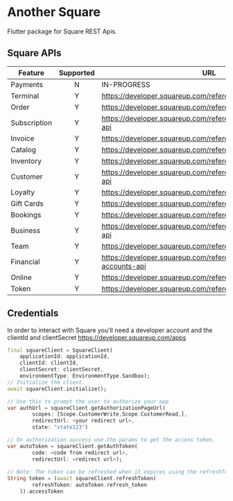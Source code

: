 # Another Square
Flutter package for Square REST Apis. 

## Square APIs

| Feature | Supported   | URL  |
|---|:---:|---|
| Payments  | N  | IN-PROGRESS  |
| Terminal  | Y  |https://developer.squareup.com/reference/square/terminal-api  |
| Order  | Y  | https://developer.squareup.com/reference/square/orders-api  |
| Subscription  | Y  | https://developer.squareup.com/reference/square/subscriptions-api  |
| Invoice  | Y  | https://developer.squareup.com/reference/square/invoices-api  |
| Catalog  | Y  | https://developer.squareup.com/reference/square/catalog-api  |
| Inventory  | Y  | https://developer.squareup.com/reference/square/inventory-api  |
| Customer  | Y  | https://developer.squareup.com/reference/square/customers-api  |
| Loyalty  | Y  | https://developer.squareup.com/reference/square/loyalty-api  |
| Gift Cards  | Y  | https://developer.squareup.com/reference/square/gift-cards-api  |
| Bookings  | Y  | https://developer.squareup.com/reference/square/bookings-api  |
| Business  | Y  | https://developer.squareup.com/reference/square/merchants-api  |
| Team  | Y  | https://developer.squareup.com/reference/square/team-api  |
| Financial  | Y  | https://developer.squareup.com/reference/square/bank-accounts-api  |
| Online  | Y  | https://developer.squareup.com/reference/square/sites-api  |
| Token  | Y  | https://developer.squareup.com/reference/square/oauth-api  |

## Credentials

In order to interact with Square you'll need a developer account and the clientId and clientSecret https://developer.squareup.com/apps

```dart
final squareClient = SquareClient(
    applicationId: applicationId,
    clientId: clientId,
    clientSecret: clientSecret,
    environmentType: EnvironmentType.Sandbox);
// Initialize the client.        
await squareClient.initialize();

// Use this to prompt the user to authorize your app
var authUrl = squareClient.getAuthorizationPageUrl(
        scopes: [Scope.CustomerWrite,Scope.CustomerRead,],         
        redirectUrl: <your redirect url>, 
        state: "state123")

// On authorization success use the params to get the access token.
var autoToken = squareClient.getAuthToken(
        code: <code from redirect url>,
        redirectUrl: <redirect url>);
        
// Note: The token can be refreshed when it expires using the refreshToken
String token = (await squareClient.refreshToken(
        refreshToken: autoToken.refresh_token
    )).accessToken
```